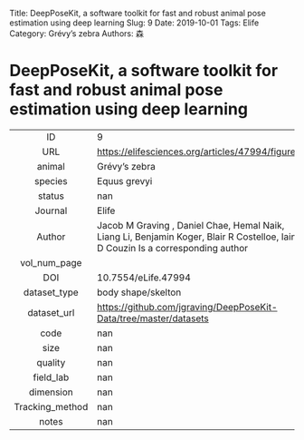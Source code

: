 Title: DeepPoseKit, a software toolkit for fast and robust animal pose estimation using deep learning
Slug: 9
Date: 2019-10-01
Tags: Elife
Category: Grévy’s zebra
Authors: 森

# DeepPoseKit, a software toolkit for fast and robust animal pose estimation using deep learning

|||
|:-:|:-|
|ID| 9|
|URL| https://elifesciences.org/articles/47994/figures|
|animal| Grévy’s zebra|
|species| Equus grevyi|
|status| nan|
|Journal| Elife|
|Author| Jacob M Graving , Daniel Chae, Hemal Naik, Liang Li, Benjamin Koger, Blair R Costelloe, Iain D Couzin Is a corresponding author|
|vol_num_page| |
|DOI| 10.7554/eLife.47994|
|dataset_type| body shape/skelton|
|dataset_url| https://github.com/jgraving/DeepPoseKit-Data/tree/master/datasets|
|code| nan|
|size| nan|
|quality| nan|
|field_lab      | nan|
|dimension      | nan|
|Tracking_method| nan|
|notes          | nan|